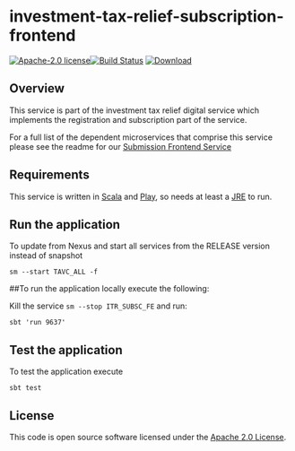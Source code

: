 # investment-tax-relief-subscription-frontend

[![Apache-2.0 license](http://img.shields.io/badge/license-Apache-brightgreen.svg)](http://www.apache.org/licenses/LICENSE-2.0.html)[![Build Status](https://travis-ci.org/hmrc/investment-tax-relief-subscription-frontend.svg?branch=master)](https://travis-ci.org/hmrc/investment-tax-relief-subscription-frontend) [ ![Download](https://api.bintray.com/packages/hmrc/releases/investment-tax-relief-subscription-frontend/images/download.svg) ](https://bintray.com/hmrc/releases/investment-tax-relief-subscription-frontend/_latestVersion)

Overview   
--------
   
This service is part of the investment tax relief digital service which implements the registration and subscription part of the service.
 
For a full list of the dependent microservices that comprise this service please see the readme for our [Submission Frontend Service](https://github.com/hmrc/investment-tax-relief-submission-frontend/)

 
Requirements
------------

This service is written in [Scala](http://www.scala-lang.org/) and [Play](http://playframework.com/), so needs at least a [JRE] to run.


## Run the application


To update from Nexus and start all services from the RELEASE version instead of snapshot

```
sm --start TAVC_ALL -f
```


##To run the application locally execute the following:

Kill the service ```sm --stop ITR_SUBSC_FE``` and run:
```
sbt 'run 9637' 
```

  

## Test the application

To test the application execute

```
sbt test
```

License
---

This code is open source software licensed under the [Apache 2.0 License]("http://www.apache.org/licenses/LICENSE-2.0.html").


[JRE]: http://www.oracle.com/technetwork/java/javase/overview/index.html
[API]: https://en.wikipedia.org/wiki/Application_programming_interface
[URL]: https://en.wikipedia.org/wiki/Uniform_Resource_Locator
